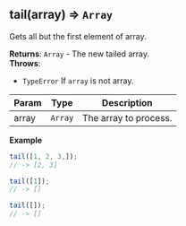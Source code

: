 <a name="tail"></a>

## tail(array) ⇒ <code>Array</code>
Gets all but the first element of array.

**Returns**: <code>Array</code> - The new tailed array.  
**Throws**:

- <code>TypeError</code> If `array` is not array.


| Param | Type | Description |
| --- | --- | --- |
| array | <code>Array</code> | The array to process. |

**Example**  
```js
tail([1, 2, 3,]);
// -> [2, 3]

tail([1]);
// -> []

tail([]);
// -> []
```
